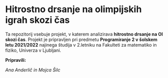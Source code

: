 # Hitrostno drsanje na olimpijskih igrah skozi čas

Ta repozitorij vsebuje projekt, v katerem analizirava **hitrostno drsanje na OI skozi čas**. 
Projekt je pripravljen pri predmetu **Programiranje 2 v šolskem letu 2021/2022**
najinega študija v 2.letniku na Fakulteti za matematiko in fiziko, Univerza v Ljubljani.

**Pripravili:**

_Ana Anderlič_ _in_ _Mojca Šilc_
